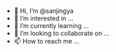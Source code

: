 - 👋 Hi, I’m @sanjingya
- 👀 I’m interested in ...
- 🌱 I’m currently learning ...
- 💞️ I’m looking to collaborate on ...
- 📫 How to reach me ...

<!---
sanjingya/sanjingya is a ✨ special ✨ repository because its `README.md` (this file) appears on your GitHub profile.
You can click the Preview link to take a look at your changes.
--->
